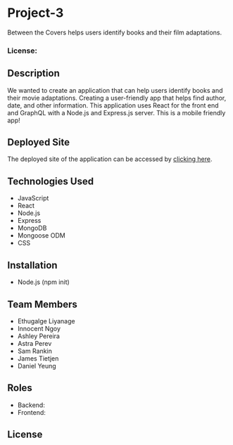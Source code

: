 # Project-3

Between the Covers helps users identify books and their film adaptations.


### License:

## Description
We wanted to create an application that can help users identify books and their movie adaptations. Creating a user-friendly app that helps find author, date, and other information. This application uses React for the front end and GraphQL with a Node.js and Express.js server. This is a mobile friendly app!

## Deployed Site
The deployed site of the application can be accessed by <a href="https://(Between the Covers).herokuapp.com/">clicking here</a>.

## Technologies Used
* JavaScript 
* React
* Node.js
* Express
* MongoDB
* Mongoose ODM
* CSS 

## Installation
* Node.js (npm init)


## Team Members
* Ethugalge Liyanage
* Innocent Ngoy
* Ashley Pereira
* Astra Perev
* Sam Rankin
* James Tietjen
* Daniel Yeung


## Roles
* Backend: 
* Frontend: 

## License
  
